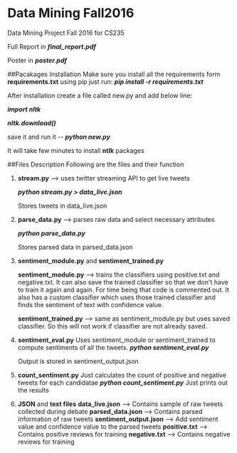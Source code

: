 # Data Mining Fall2016
Data Mining Project Fall 2016 for CS235

Full Report in **_final\_report.pdf_**

Poster in **_poster.pdf_**

##Pacakages Installation
Make sure you install all the requirements form **requirements.txt**
using pip just run:
**_pip install -r requirements.txt_**

After installation create a file called new.py and add below line:

**_import nltk_**

**_nltk.download()_**

save it and run it -- **_python new.py_**

It will take few minutes to install **ntlk** packages

##Files Description
Following are the files and their function

1. **stream.py** --> uses twitter streaming API to get live tweets 
    
    **_python stream.py > data_live.json_**

	Stores tweets in data_live.json

2. **parse_data.py** --> parses raw data and select necessary attributes

    **_python parse_data.py_**

	Stores parsed data in parsed_data.json

3. **sentiment_module.py** and **sentiment_trained.py**

	**sentiment_module.py** --> trains the classifiers using positive.txt and negative.txt. It can also save the trained classifier so that we don't have to train it again and again. For time being that code is commented out.
	It also has a custom classifier which uses those trained classifier and finds the sentiment of text with confidence value.

	**sentiment_trained.py** --> same as sentiment_module.py but uses saved classifier.
	So this will not work if classifier are not already saved.

4. **sentiment_eval.py**
	Uses sentiment_module or sentiment_trained to compute sentiments of all the tweets.
    **_python sentiment_eval.py_**

	Output is stored in sentiment_output.json

5. **count_sentiment.py**
	Just calculates the count of positive and negative tweets for each candidatae
    **_python count_sentiment.py_**
	Just prints out the results

6. **JSON** and **text files**
    **data_live.json** --> Contains sample of raw tweets collected during debate
    **parsed_data.json** --> Contains parsed information of raw tweets
    **sentiment_output.json** --> Add sentiment value and confidence value to the parsed tweets
    **positive.txt** --> Contains positive reviews for training
    **negative.txt** --> Contains negative reviews for training